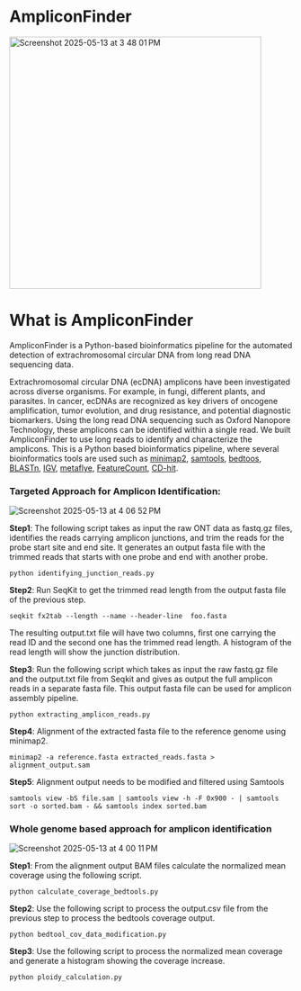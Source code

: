 # AmpliconFinder
<img width="448" alt="Screenshot 2025-05-13 at 3 48 01 PM" src="https://github.com/user-attachments/assets/ac7d0a52-cfd6-4fe1-b5bf-d5d8732f911f" />


# What is AmpliconFinder

AmpliconFinder is a Python-based bioinformatics pipeline for the automated detection of extrachromosomal circular DNA from long read DNA sequencing data. 

Extrachromosomal circular DNA (ecDNA) amplicons have been investigated across diverse organisms. For example, in fungi, different plants, and parasites. In cancer, ecDNAs are recognized as key drivers of oncogene amplification, tumor evolution, and drug resistance, and potential diagnostic biomarkers. Using the long read DNA sequencing such as Oxford Nanopore Technology, these amplicons can be identified within a single read. We built AmpliconFinder to use long reads to identify and characterize the amplicons. This is a Python based bioinformatics pipeline, where several bioinformatics tools are used such as [minimap2](https://github.com/lh3/minimap2), [samtools](https://github.com/samtools), [bedtoos](https://github.com/arq5x/bedtools2), [BLASTn](https://github.com/enormandeau/ncbi_blast_tutorial), [IGV](https://github.com/igvteam/igv), [metaflye](https://github.com/mikolmogorov/Flye), [FeatureCount](https://rnnh.github.io/bioinfo-notebook/docs/featureCounts.html), [CD-hit](https://github.com/weizhongli/cdhit).




### Targeted Approach for Amplicon Identification:
![Screenshot 2025-05-13 at 4 06 52 PM](https://github.com/user-attachments/assets/f14991b4-919a-4a96-9f51-3a054edb4902)

**Step1**: The following script takes as input the raw ONT data as fastq.gz files, identifies the reads carrying amplicon junctions, and trim the reads for the probe start site and end site. It generates an output fasta file with the trimmed reads that starts with one probe and end with another probe. 

```
python identifying_junction_reads.py
```


**Step2**: Run SeqKit to get the trimmed read length from the output fasta file of the previous step. 

```
seqkit fx2tab --length --name --header-line  foo.fasta
```

The resulting output.txt file will have two columns, first one carrying the read ID and the second one has the trimmed read length. A histogram of the read length will show the junction distribution.

**Step3**: Run the following script which takes as input the raw fastq.gz file and the output.txt file from Seqkit and gives as output the full amplicon reads in a separate fasta file. This output fasta file can be used for amplicon assembly pipeline. 

```
python extracting_amplicon_reads.py
```

**Step4**: Alignment of the extracted fasta file to the reference genome using minimap2.

```
minimap2 -a reference.fasta extracted_reads.fasta > alignment_output.sam
```

**Step5**: Alignment output needs to be modified and filtered using Samtools

```
samtools view -bS file.sam | samtools view -h -F 0x900 - | samtools sort -o sorted.bam - && samtools index sorted.bam 
```

### Whole genome based approach for amplicon identification
![Screenshot 2025-05-13 at 4 00 11 PM](https://github.com/user-attachments/assets/1f0ab64c-35e6-4ba7-9bb3-c4bd914d511e)

**Step1**: From the alignment output BAM files calculate the normalized mean coverage using the following script.

```
python calculate_coverage_bedtools.py 
```

**Step2**: Use the following script to process the output.csv file from the previous step to process the bedtools coverage output.

```
python bedtool_cov_data_modification.py
```

**Step3**: Use the following script to process the normalized mean coverage and generate a histogram showing the coverage increase.

```
python ploidy_calculation.py
```
